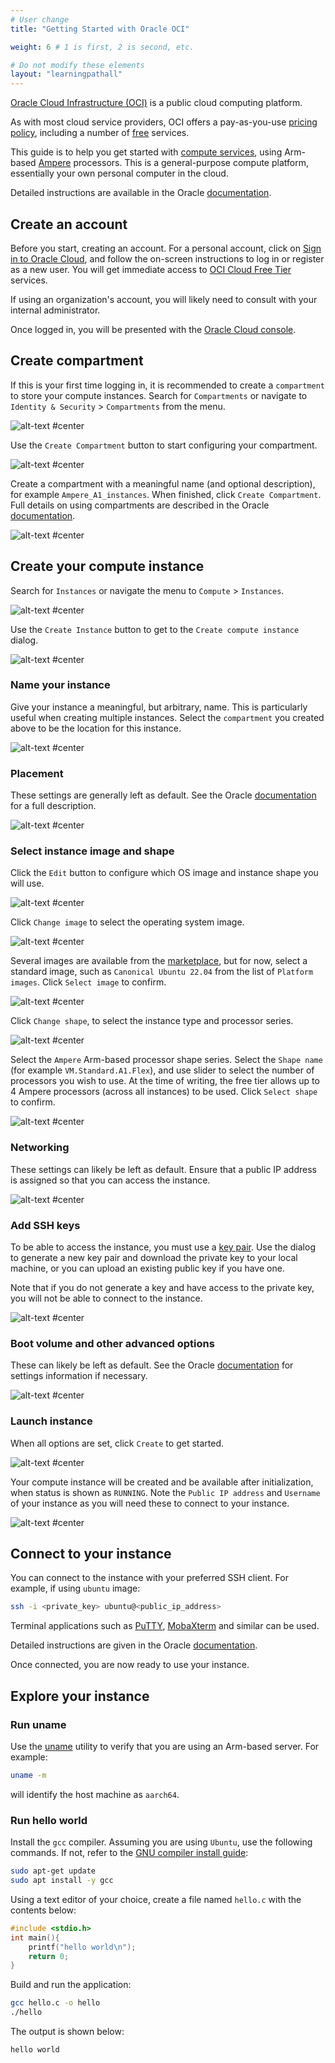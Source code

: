 ```yaml
---
# User change
title: "Getting Started with Oracle OCI"

weight: 6 # 1 is first, 2 is second, etc.

# Do not modify these elements
layout: "learningpathall"
---
```

[Oracle Cloud Infrastructure (OCI)](https://oracle.com/cloud/) is a public cloud computing platform. 

As with most cloud service providers, OCI offers a pay-as-you-use [pricing policy](https://www.oracle.com/cloud/pricing/), including a number of [free](https://www.oracle.com/cloud/free/) services.

This guide is to help you get started with [compute services](https://www.oracle.com/cloud/compute/), using Arm-based [Ampere](https://www.oracle.com/cloud/compute/arm/) processors. This is a general-purpose compute platform, essentially your own personal computer in the cloud.

Detailed instructions are available in the Oracle [documentation](https://docs.oracle.com/en-us/iaas/Content/Compute/References/arm.htm#create-instances).

## Create an account

Before you start, creating an account. For a personal account, click on [Sign in to Oracle Cloud](https://www.oracle.com/cloud), and follow the on-screen instructions to log in or register as a new user. You will get immediate access to [OCI Cloud Free Tier](https://www.oracle.com/cloud/free) services.

If using an organization's account, you will likely need to consult with your internal administrator.

Once logged in, you will be presented with the [Oracle Cloud console](https://docs.oracle.com/en-us/iaas/Content/GSG/Concepts/console.htm). 

## Create compartment

If this is your first time logging in, it is recommended to create a `compartment` to store your compute instances. Search for `Compartments` or navigate to `Identity & Security` > `Compartments` from the menu.

![alt-text #center](https://user-images.githubusercontent.com/97123064/244114923-3c25e3c2-34b5-4d3b-8779-c96a899ef079.png "Navigate to the `Compartments` page")

Use the `Create Compartment` button to start configuring your compartment.

![alt-text #center](https://user-images.githubusercontent.com/97123064/244119606-a04407f5-71ec-4560-8535-8e92148ad405.png "Click on 'Create Compartment'")

Create a compartment with a meaningful name (and optional description), for example `Ampere_A1_instances`. When finished, click `Create Compartment`. Full details on using compartments are described in the Oracle [documentation](https://docs.oracle.com/en-us/iaas/Content/Identity/compartments/managingcompartments.htm).

![alt-text #center](https://user-images.githubusercontent.com/97123064/244123626-52cc723d-ddd6-478d-88aa-7161c1d5f1c4.png "Create a name and description for the compartment")

## Create your compute instance

Search for `Instances` or navigate the menu to `Compute` > `Instances`.

![alt-text #center](https://user-images.githubusercontent.com/97123064/244126707-4c184318-fc42-4906-955b-e9d0796eb269.png "Navigate to the 'Instances' page")

Use the `Create Instance` button to get to the `Create compute instance` dialog.

![alt-text #center](https://user-images.githubusercontent.com/97123064/244178554-1b9e12bd-032f-42b2-b351-48df22db7dec.png "Click on 'Create instance'")

### Name your instance

Give your instance a meaningful, but arbitrary, name. This is particularly useful when creating multiple instances. Select the `compartment` you created above to be the location for this instance.

![alt-text #center](https://user-images.githubusercontent.com/97123064/244482401-5a4ea63b-68c7-4e41-a19e-846fadcb15a9.png "Specify a name for the instance and select your compartment")

### Placement

These settings are generally left as default. See the Oracle [documentation](https://docs.oracle.com/en-us/iaas/Content/General/Concepts/regions.htm) for a full description.

![alt-text #center](https://user-images.githubusercontent.com/97123064/244480624-0cb7112f-3b14-48e1-a68c-dd995fb5bc45.png "Choose availability domain placement")

### Select instance image and shape

Click the `Edit` button to configure which OS image and instance shape you will use.

![alt-text #center](https://user-images.githubusercontent.com/97123064/244479595-178b251b-9357-4aa0-96bc-1f7802798da0.png "Click 'Edit' to change the image and shape")

Click `Change image` to select the operating system image. 

![alt-text #center](https://user-images.githubusercontent.com/97123064/244734737-478d4f93-02da-434a-946b-200d08c7c415.png "Click `Change image'")

Several images are available from the [marketplace](https://cloudmarketplace.oracle.com/marketplace), but for now, select a standard image, such as `Canonical Ubuntu 22.04` from the list of `Platform images`. Click `Select image` to confirm.

![alt-text #center](https://user-images.githubusercontent.com/97123064/244742845-8f3b5bb8-f59b-407f-a77a-fb17ffe0cf43.png "Choose a standard image")

Click `Change shape`, to select the instance type and processor series.

![alt-text #center](https://user-images.githubusercontent.com/97123064/244734750-4477f282-02b4-428b-8c7b-448be8ec31ff.png "Click `Change shape'")

Select the `Ampere` Arm-based processor shape series. Select the `Shape name` (for example `VM.Standard.A1.Flex`), and use slider to select the number of processors you wish to use. At the time of writing, the free tier allows up to 4 Ampere processors (across all instances) to be used. Click `Select shape` to confirm.

![alt-text #center](https://user-images.githubusercontent.com/97123064/244744932-bed21937-bfd7-4643-b2d8-5e0582873103.png "Choose an Ampere Arm-based processor shape")

### Networking

These settings can likely be left as default. Ensure that a public IP address is assigned so that you can access the instance.

![alt-text #center](https://user-images.githubusercontent.com/97123064/244747189-b3f40d99-ffe0-4768-a348-6fa8b3e92d74.png "Configure network settings if necessary")

### Add SSH keys

To be able to access the instance, you must use a [key pair](https://docs.oracle.com/en-us/iaas/Content/Compute/Tasks/managingkeypairs.htm). Use the dialog to generate a new key pair and download the private key to your local machine, or you can upload an existing public key if you have one.

Note that if you do not generate a key and have access to the private key, you will not be able to connect to the instance.

![alt-text #center](https://user-images.githubusercontent.com/97123064/244751504-5c258c49-f53d-4afc-9fbd-e87e086ed15c.png "Create or upload a key pair")

### Boot volume and other advanced options

These can likely be left as default. See the Oracle [documentation](https://docs.oracle.com/en-us/iaas/Content/Block/Concepts/bootvolumes.htm) for settings information if necessary.

![alt-text #center](https://user-images.githubusercontent.com/97123064/244750495-cbfceecd-ede0-4b9c-a896-921823f514f3.png "Configure boot volume and advanced options if necessary")

### Launch instance

When all options are set, click `Create` to get started. 

![alt-text #center](https://user-images.githubusercontent.com/97123064/244753930-375d8b53-9f1f-4fe4-95ba-aac6d554c05a.png "Create the VM instance")

Your compute instance will be created and be available after initialization, when status is shown as `RUNNING`. Note the `Public IP address` and `Username` of your instance as you will need these to connect to your instance.

![alt-text #center](https://user-images.githubusercontent.com/97123064/244758586-8d9c0515-d8bb-4434-8bd2-83362d4e4ac6.png "Confirm the instance is running and note instance details")

## Connect to your instance

You can connect to the instance with your preferred SSH client. For example, if using `ubuntu` image:

```bash
ssh -i <private_key> ubuntu@<public_ip_address>
```
Terminal applications such as [PuTTY](https://www.putty.org/), [MobaXterm](https://mobaxterm.mobatek.net/) and similar can be used.

Detailed instructions are given in the Oracle [documentation](https://docs.oracle.com/en-us/iaas/Content/Compute/Tasks/accessinginstance.htm).

Once connected, you are now ready to use your instance.

## Explore your instance

### Run uname

Use the [uname](https://en.wikipedia.org/wiki/Uname) utility to verify that you are using an Arm-based server. For example:
```bash
uname -m
```
will identify the host machine as `aarch64`.

### Run hello world

Install the `gcc` compiler. Assuming you are using `Ubuntu`, use the following commands. If not, refer to the [GNU compiler install guide](/install-guides/gcc):

```bash
sudo apt-get update
sudo apt install -y gcc
```

Using a text editor of your choice, create a file named `hello.c` with the contents below:

```C
#include <stdio.h>
int main(){
    printf("hello world\n");
    return 0;
}
```
Build and run the application:

```bash
gcc hello.c -o hello
./hello
```

The output is shown below:

```output
hello world
```
